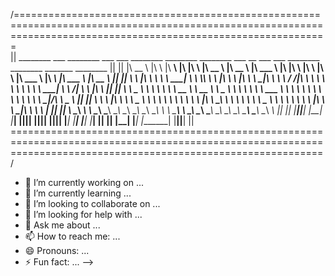 /==================================================================================================================================================================\
||   ________   ___   ________   ___  ___   ________   ________   ________          ___  __     ___        ___   ________    ________   _______    ________       ||
||  |\   __  \ |\  \ |\   ____\ |\  \|\  \ |\   __  \ |\   __  \ |\   ___ \        |\  \|\  \  |\  \      |\  \ |\   ___  \ |\   ____\ |\  ___ \  |\   __  \      ||
||  \ \  \|\  \\ \  \\ \  \___| \ \  \\\  \\ \  \|\  \\ \  \|\  \\ \  \_|\ \       \ \  \/  /|_\ \  \     \ \  \\ \  \\ \  \\ \  \___| \ \   __/| \ \  \|\  \     ||
||   \ \   _  _\\ \  \\ \  \     \ \   __  \\ \   __  \\ \   _  _\\ \  \ \\ \       \ \   ___  \\ \  \     \ \  \\ \  \\ \  \\ \  \  ___\ \  \_|/__\ \   _  _\    ||
||    \ \  \\  \|\ \  \\ \  \____ \ \  \ \  \\ \  \ \  \\ \  \\  \|\ \  \_\\ \       \ \  \\ \  \\ \  \____ \ \  \\ \  \\ \  \\ \  \|\  \\ \  \_|\ \\ \  \\  \|   ||
||     \ \__\\ _\ \ \__\\ \_______\\ \__\ \__\\ \__\ \__\\ \__\\ _\ \ \_______\       \ \__\\ \__\\ \_______\\ \__\\ \__\\ \__\\ \_______\\ \_______\\ \__\\ _\   ||
||      \|__|\|__| \|__| \|_______| \|__|\|__| \|__|\|__| \|__|\|__| \|_______|        \|__| \|__| \|_______| \|__| \|__| \|__| \|_______| \|_______| \|__|\|__|  ||
\==================================================================================================================================================================/



- 🔭 I’m currently working on ...
- 🌱 I’m currently learning ...
- 👯 I’m looking to collaborate on ...
- 🤔 I’m looking for help with ...
- 💬 Ask me about ...
- 📫 How to reach me: ...
- 😄 Pronouns: ...
- ⚡ Fun fact: ...
-->
